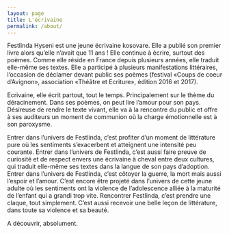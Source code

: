 ```yaml
---
layout: page
title: L'écrivaine
permalink: /about/
---
```


Festlinda Hyseni est une jeune écrivaine kosovare. Elle a publié son premier livre alors qu’elle n’avait que 11 ans ! Elle continue à écrire, surtout des poèmes. Comme elle réside en France depuis plusieurs années, elle traduit elle-même ses textes. Elle a participé à plusieurs manifestations littéraires, l’occasion de déclamer devant public ses poèmes (festival «Coups de coeur d’Avignon», association «Théâtre et Ecriture», édition 2016 et 2017). 

Ecrivaine, elle écrit partout, tout le temps. Principalement sur le thème du déracinement. Dans ses poèmes, on peut lire l’amour pour son pays. Désireuse de rendre le texte vivant, elle va à la rencontre du public et offre à ses auditeurs un moment de communion où la charge émotionnelle est à son paroxysme. 

Entrer dans l’univers de Festlinda, c’est profiter d’un moment de littérature pure où les sentiments s’exacerbent et atteignent une intensité peu courante. Entrer dans l’univers de Festlinda, c’est aussi faire preuve de curiosité et de respect envers une écrivaine à cheval entre deux cultures, qui traduit elle-même ses textes dans la langue de son pays d’adoption. Entrer dans l’univers de Festlinda, c’est côtoyer la guerre, la mort mais aussi l’espoir et l’amour. C’est encore être projeté dans l’univers de cette jeune adulte où les sentiments ont la violence de l’adolescence alliée à la maturité de l’enfant qui a grandi trop vite. Rencontrer Festlinda, c’est prendre une claque, tout simplement. C’est aussi recevoir une belle leçon de littérature, dans toute sa violence et sa beauté.

A découvrir, absolument.
